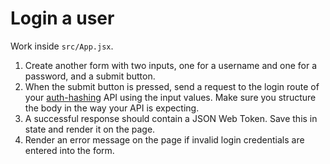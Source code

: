 # Login a user

Work inside `src/App.jsx`.

1. Create another form with two inputs, one for a username and one for a password, and a submit button.
2. When the submit button is pressed, send a request to the login route of your [auth-hashing](https://github.com/boolean-uk/auth-hashing) API using the input values. Make sure you structure the body in the way your API is expecting.
3. A successful response should contain a JSON Web Token. Save this in state and render it on the page.
4. Render an error message on the page if invalid login credentials are entered into the form.

